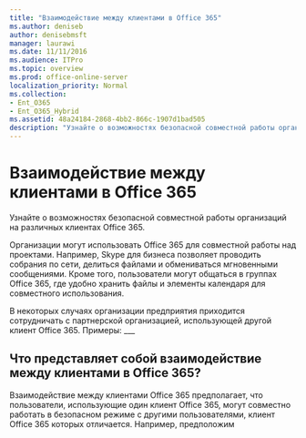 ```yaml
---
title: "Взаимодействие между клиентами в Office 365"
ms.author: deniseb
author: denisebmsft
manager: laurawi
ms.date: 11/11/2016
ms.audience: ITPro
ms.topic: overview
ms.prod: office-online-server
localization_priority: Normal
ms.collection:
- Ent_O365
- Ent_O365_Hybrid
ms.assetid: 48a24184-2868-4bb2-866c-1907d1bad505
description: "Узнайте о возможностях безопасной совместной работы организаций на различных клиентах Office 365."
---
```


# Взаимодействие между клиентами в Office 365

Узнайте о возможностях безопасной совместной работы организаций на различных клиентах Office 365.
  
Организации могут использовать Office 365 для совместной работы над проектами. Например, Skype для бизнеса позволяет проводить собрания по сети, делиться файлами и обмениваться мгновенными сообщениями. Кроме того, пользователи могут общаться в группах Office 365, где удобно хранить файлы и элементы календаря для совместного использования.
  
В некоторых случаях организации предприятия приходится сотрудничать с партнерской организацией, использующей другой клиент Office 365. Примеры: ___
  
## Что представляет собой взаимодействие между клиентами в Office 365?
<a name="whatisctc"> </a>

Взаимодействие между клиентами Office 365 предполагает, что пользователи, использующие один клиент Office 365, могут совместно работать в безопасном режиме с другими пользователями, клиент Office 365 которых отличается. Например, предположим 
  

